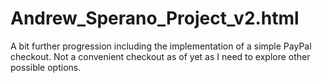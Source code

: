# Andrew_Sperano_Project_v2.html
A bit further progression including the implementation of a simple PayPal checkout. Not a convenient checkout as of yet as I need to explore other possible  options.
